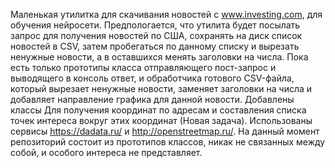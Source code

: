 Маленькая утилитка для скачивания новостей с www.investing.com, для обучения нейросети. Предпологается, что утилита 
будет посылать запрос для получения новостей по США, сохранять на диск список новостей в CSV, затем пробегаться 
по данному списку и вырезать ненужные новости, а в оставшихся менять заголовки на числа. Пока есть только прототипы 
класса отправляющего пост-запрос и выводящего в консоль ответ, и обработчика готового CSV-файла, который вырезает 
ненужные новости, заменяет заголовки на числа и добавляет направление графика для данной новости. Добавлены классы 
Для получения координат по адресам и составления списка точек интереса вокруг этих координат (Новая задача).
Использованы сервисы https://dadata.ru/ и http://openstreetmap.ru/.
На данный момент репозиторий состоит из прототипов классов, никак не связанных между собой, и особого интереса не
представляет. 